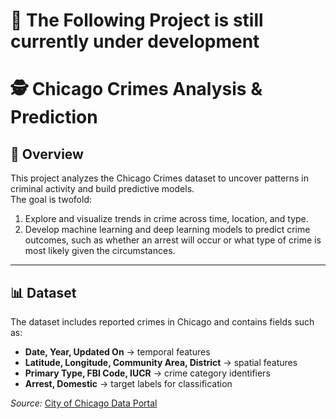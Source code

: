 # 🚧 The Following Project is still currently under development 

# 🕵️ Chicago Crimes Analysis & Prediction  

## 📌 Overview  
This project analyzes the Chicago Crimes dataset to uncover patterns in criminal activity and build predictive models.  
The goal is twofold:  
1. Explore and visualize trends in crime across time, location, and type.  
2. Develop machine learning and deep learning models to predict crime outcomes, such as whether an arrest will occur or what type of crime is most likely given the circumstances.  

---

## 📊 Dataset  
The dataset includes reported crimes in Chicago and contains fields such as:  
- **Date, Year, Updated On** → temporal features  
- **Latitude, Longitude, Community Area, District** → spatial features  
- **Primary Type, FBI Code, IUCR** → crime category identifiers  
- **Arrest, Domestic** → target labels for classification  

_Source:_ [City of Chicago Data Portal](https://data.cityofchicago.org/)  
